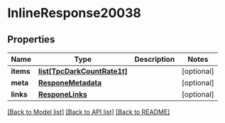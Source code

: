 # InlineResponse20038

## Properties
Name | Type | Description | Notes
------------ | ------------- | ------------- | -------------
**items** | [**list[TpcDarkCountRate1t]**](TpcDarkCountRate1t.md) |  | [optional] 
**meta** | [**ResponeMetadata**](ResponeMetadata.md) |  | [optional] 
**links** | [**ResponeLinks**](ResponeLinks.md) |  | [optional] 

[[Back to Model list]](../README.md#documentation-for-models) [[Back to API list]](../README.md#documentation-for-api-endpoints) [[Back to README]](../README.md)



